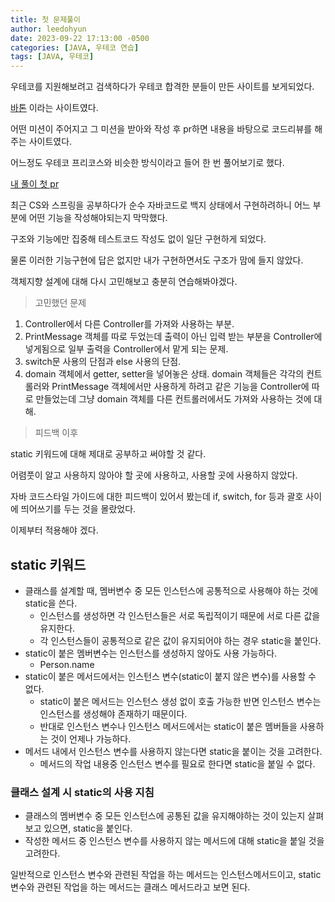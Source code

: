 ```yaml
---
title: 첫 문제풀이
author: leedohyun
date: 2023-09-22 17:13:00 -0500
categories: [JAVA, 우테코 연습]
tags: [JAVA, 우테코]
---
```


우테코를 지원해보려고 검색하다가 우테코 합격한 분들이 만든 사이트를 보게되었다.

[바톤](https://baton-review.com/) 이라는 사이트였다.

어떤 미션이 주어지고 그 미션을 받아와 작성 후 pr하면 내용을 바탕으로 코드리뷰를 해주는 사이트였다.

어느정도 우테코 프리코스와 비슷한 방식이라고 들어 한 번 풀어보기로 했다.

[내 풀이 첫 pr](https://github.com/baton-mission/java-boss-monster/pull/6)

최근 CS와 스프링을 공부하다가 순수 자바코드로 백지 상태에서 구현하려하니 어느 부분에 어떤 기능을 작성해야되는지 막막했다.

구조와 기능에만 집중해 테스트코드 작성도 없이 일단 구현하게 되었다.

물론 이러한 기능구현에 답은 없지만 내가 구현하면서도 구조가 맘에 들지 않았다.

객체지향 설계에 대해 다시 고민해보고 충분히 연습해봐야겠다.

> 고민했던 문제

1.  Controller에서 다른 Controller를 가져와 사용하는 부분.
2.  PrintMessage 객체를 따로 두었는데 출력이 아닌 입력 받는 부분을 Controller에 넣게됨으로 일부 출력을 Controller에서 맡게 되는 문제.
3.  switch문 사용의 단점과 else 사용의 단점.
4.  domain 객체에서 getter, setter을 넣어놓은 상태. domain 객체들은 각각의 컨트롤러와 PrintMessage 객체에서만 사용하게 하려고 같은 기능을 Controller에 따로 만들었는데 그냥 domain 객체를 다른 컨트롤러에서도 가져와 사용하는 것에 대해.

> 피드백 이후

static 키워드에 대해 제대로 공부하고 써야할 것 같다.

어렴풋이 알고 사용하지 않아야 할 곳에 사용하고, 사용할 곳에 사용하지 않았다.

자바 코드스타일 가이드에 대한 피드백이 있어서 봤는데 if, switch, for 등과 괄호 사이에 띄어쓰기를 두는 것을 몰랐었다.

이제부터 적용해야 겠다.


## static 키워드

- 클래스를 설계할 때, 멤버변수 중 모든 인스턴스에 공통적으로 사용해야 하는 것에 static을 쓴다.
	- 인스턴스를 생성하면 각 인스턴스들은 서로 독립적이기 때문에 서로 다른 값을 유지한다.
	- 각 인스턴스들이 공통적으로 같은 값이 유지되어야 하는 경우 static을 붙인다.
- static이 붙은 멤버변수는 인스턴스를 생성하지 않아도 사용 가능하다.
	- Person.name
- static이 붙은 메서드에서는 인스턴스 변수(static이 붙지 않은 변수)를 사용할 수 없다.
	- static이 붙은 메서드는 인스턴스 생성 없이 호출 가능한 반면 인스턴스 변수는 인스턴스를 생성해야 존재하기 때문이다.
	- 반대로 인스턴스 변수나 인스턴스 메서드에서는 static이 붙은 멤버들을 사용하는 것이 언제나 가능하다.
- 메서드 내에서 인스턴스 변수를 사용하지 않는다면 static을 붙이는 것을 고려한다.
	- 메서드의 작업 내용중 인스턴스 변수를 필요로 한다면 static을 붙일 수 없다.
	
### 클래스 설계 시 static의 사용 지침

- 클래스의 멤버변수 중 모든 인스턴스에 공통된 값을 유지해야하는 것이 있는지 살펴보고 있으면, static을 붙인다.
- 작성한 메서드 중 인스턴스 변수를 사용하지 않는 메서드에 대해 static을 붙일 것을 고려한다.

일반적으로 인스턴스 변수와 관련된 작업을 하는 메서드는 인스턴스메서드이고, static 변수와 관련된 작업을 하는 메서드는 클래스 메서드라고 보면 된다.